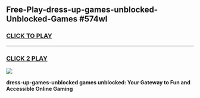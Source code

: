 
## Free-Play-dress-up-games-unblocked-Unblocked-Games #574wl
<h3>
<a href="https://news.freeplayer.one?title=dress-up-games-unblocked&ref=8M">CLICK TO PLAY</a></h3>
<hr>

<h3>
<a href="https://news.freeplayer.one?title=dress-up-games-unblocked&ref=8M">CLICK 2 PLAY</a>
  
</h3>

<a href="https://news.freeplayer.one?title=dress-up-games-unblocked&ref=8M"><img src="https://clearcache.store/games.png"></a>


**dress-up-games-unblocked games unblocked: Your Gateway to Fun and Accessible Online Gaming**

